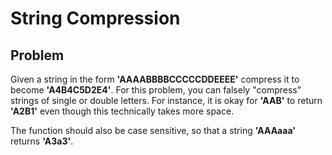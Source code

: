 # String Compression
## Problem
Given a string in the form **'AAAABBBBCCCCCDDEEEE'** compress it to become **'A4B4C5D2E4'**. For this problem, you can falsely "compress" strings of single or double letters. For instance, it is okay for **'AAB'** to return **'A2B1'** even though this technically takes more space.

The function should also be case sensitive, so that a string **'AAAaaa'** returns **'A3a3'**.
